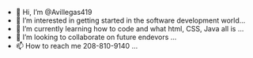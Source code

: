 - 👋 Hi, I’m @Avillegas419
- 👀 I’m interested in getting started in the software development world...
- 🌱 I’m currently learning how to code and what html, CSS, Java all is ...
- 💞️ I’m looking to collaborate on future endevors ...
- 📫 How to reach me 208-810-9140 ...

<!---
Avillegas419/Avillegas419 is a ✨ special ✨ repository because its `README.md` (this file) appears on your GitHub profile.
You can click the Preview link to take a look at your changes.
--->
